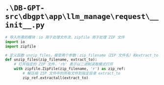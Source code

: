 # `.\DB-GPT-src\dbgpt\app\llm_manage\request\__init__.py`

```py
# 导入所需的模块：io 用于处理文件流，zipfile 用于处理 ZIP 文件
import io
import zipfile

# 定义函数 unzip_files，接受两个参数：zip_filename（ZIP 文件名）和extract_to（解压到的目录）
def unzip_files(zip_filename, extract_to):
    # 打开指定的 ZIP 文件，'rb' 表示以二进制读取模式打开
    with zipfile.ZipFile(zip_filename, 'r') as zip_ref:
        # 解压缩 ZIP 文件中的所有文件到指定目录 extract_to
        zip_ref.extractall(extract_to)
```
